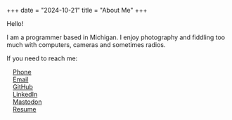 +++
date = "2024-10-21"
title = "About Me"
+++

Hello! 

I am a programmer based in Michigan. I enjoy photography and fiddling too much with computers, cameras and sometimes radios.  <br>

If you need to reach me: <br>


&emsp;[Phone](815-573-8244) <br>
&emsp;[Email](wmallady@gmail.com) <br>
&emsp;[GitHub](https://github.com/wmallady) <br>
&emsp;[LinkedIn](https://www.linkedin.com/in/william-mallady-45914816a/) <br>
&emsp;[Mastodon](https://mastodon.social/@FoxTheHuman) <br>
&emsp;[Resume](https://github.com/wmallady/resume)<br>
